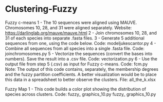# Clustering-Fuzzy


Fuzzy c-means
1 - The 10 sequences were aligned using MAUVE. Chromosomes 10, 28, and 31 were aligned separately.
 Website: https://darlinglab.org/mauve/mauve.html
2 - Join chromosomes 10, 28, and 31 of each species into separate .fasta files.
3 - Generate 5 additional sequences from one, using the code below.
 Code: modeljukescantor.py
4 - Combine all sequences from all species into a single .fasta file.
 Code: joinchromosomes.py
5 - Vectorize the sequences (convert the bases into numbers). Save the result into a .csv file.
 Code: vectorization.py
6 - Use the output file from step 5 (.csv) as input for Fuzzy c-means.
 Code: fcm.py
Note: The output of this code contains, separately, the membership degrees and the fuzzy partition coefficients. A better visualization would be to place this data in a spreadsheet to better observe the clusters.
 File: all_the_k.xlsx

Fuzzy Map
1 - This code builds a color plot showing the distribution of species across clusters.
 Code: fuzzy_ graphics_10.py
	fuzzy_ graphics_10.py

